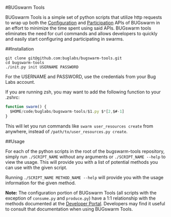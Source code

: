 #BUGswarm Tools

BUGswarm Tools is a simple set of python scripts that utilize http requests to wrap up both the [Configuration](http://developer.bugswarm.net/configuration_api.html)
and [Participation](http://developer.bugswarm.net/participation_api.html) APIs of BUGswarm in an effort to minimize the time spent using said APIs. BUGswarm tools eliminates
the need for curl commands and allows developers to quickly and easily start configuring and participating in swarms. 

##Installation

```shell
git clone git@github.com:buglabs/bugswarm-tools.git
cd bugswarm-tools
./init.py init USERNAME PASSWORD
```

For the USERNAME and PASSWORD, use the credentials from your Bug Labs account.

If you are running zsh, you may want to add the following function to your .zshrc:

```javascript
function swarm() {
  $HOME/code/buglabs/bugswarm-tools/$1.py $*[2,$#-1]   
}
```

This will let you run commands like `swarm user_resources create` from anywhere, instead of `/path/to/user_resources.py create`.

##Usage

For each of the python scripts in the root of the bugswarm-tools repository, simply run `./SCRIPT_NAME` without any arguments or `./SCRIPT_NAME --help` to view the usage.
This will provide you with a list of potential methods you can use with the given script.

Running `./SCRIPT_NAME METHOD_NAME --help` will provide you with the usage information for the given method.

**Note:** The configuration portion of BUGswarm Tools (all scripts with the exception of `consume.py` and `produce.py`)
have a 1:1 relationship with the methods documented at the [Developer Portal](http://developer.bugswarm.net/configuration_api.html).
Developers may find it useful to consult that documentation when using BUGswarm Tools.
